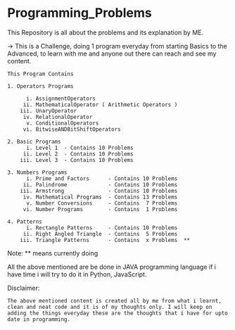 # Programming_Problems
This Repository is all about the problems and its explanation by ME.

->  This is a Challenge, doing 1 program everyday from starting Basics to the Advanced, to learn with me and anyone out there can reach and see my content.


	This Program Contains 
	
	1. Operators Programs
	
		  i. AssignmentOperators
		 ii. MathematicalOperator ( Arithmetic Operators )
		iii. UnaryOperator
		 iv. RelationalOperator
		  v. ConditionalOperators
		 vi. BitwiseANDBitShiftOperators

	2. Basic Programs
		  i. Level 1  - Contains 10 Problems
		 ii. Level 2  - Contains 10 Problems
		iii. Level 3  - Contains 10 Problems

	3. Numbers Programs
		  i. Prime and Factors	 	- Contains 10 Problems
		 ii. Palindrome				- Contains 10 Problems
		iii. Armstrong				- Contains 10 Problems
		 iv. Mathematical Programs 	- Contains 13 Problems
		  v. Number Conversions		- Contains  7 Problems
		 vi. Number Programs		- Contains  1 Problems

	4. Patterns
		  i. Rectangle Patterns		- Contains 10 Problems
		 ii. Right Angled Triangle	- Contains  5 Problems
		iii. Triangle Patterns		- Contains  x Problems 	**


Note: ** means currently doing



All the above mentioned are be done in JAVA programming language if i have time i will try to do it in Python, JavaScript.


Disclaimer: 

	The above mentioned content is created all by me from what i learnt, clean and neat code and it is of my thoughts only. I will keep on adding the things everyday these are the thoughts that i have for upto date in programming.
